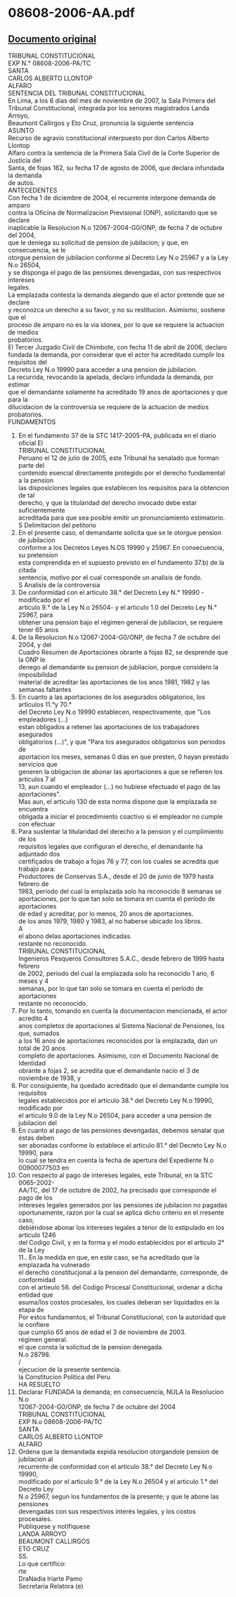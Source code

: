 
08608-2006-AA.pdf
=================
  
[Documento original](https://tc.gob.pe/jurisprudencia/2008/08608-2006-AA.pdf)  
---  
TRIBUNAL CONSTITUCIONAL  
EXP N.° 08608-2006-PA/TC  
SANTA  
CARLOS ALBERTO LLONTOP  
ALFARO  
SENTENCIA DEL TRIBUNAL CONSTITUCIONAL  
En Lima, a los 6 dias del mes de noviembre de 2007, la Sala Primera del  
Tribunal Constitucional, integrada por los senores magistrados Landa Arroyo,  
Beaumont Callirgos y Eto Cruz, pronuncia la siguiente sentencia  
ASUNTO  
Recurso de agravio constitucional interpuesto por don Carlos Alberto Llontop  
Alfaro contra la sentencia de la Primera Sala Civil de la Corte Superior de Justicia del  
Santa, de fojas 162, su fecha 17 de agosto de 2006, que declara infundada la demanda  
de autos.  
ANTECEDENTES  
Con fecha 1 de diciembre de 2004, el recurrente interpone demanda de amparo  
contra la Oficina de Normalizacion Previsional (ONP), solicitando que se declare  
inaplicable la Resolucion N.o 12067-2004-G0/ONP, de fecha 7 de octubre del 2004,  
que le deniega su solicitud de pension de jubilacion; y que, en consecuencia, se le  
otorgue pension de jubilacion conforme al Decreto Ley N.o 25967 y a la Ley N.o 26504,  
y se disponga el pago de las pensiones devengadas, con sus respectivos intereses  
legales.  
La emplazada contesta la demanda alegando que el actor pretende que se declare  
y reconozca un derecho a su favor, y no su restitucion. Asimismo, sostiene que el  
proceso de amparo no es la via idonea, por lo que se requiere la actuacion de medios  
probatorios.  
El Tercer Juzgado Civil de Chimbote, con fecha 11 de abril de 2006, declaro  
fundada la demanda, por considerar que el actor ha acreditado cumplir los requisitos del  
Decreto Ley N.o 19990 para acceder a una pension de jubilacion.  
La recurrida, revocando la apelada, declaro infundada la demanda, por estimar  
que el demandante solamente ha acreditado 19 anos de aportaciones y que para la  
dilucidacion de la controversia se requiere de la actuacion de medios probatorios.  
FUNDAMENTOS  
1. En el fundamento 37 de la STC 1417-2005-PA, publicada en el diario oficial El  
TRIBUNAL CONSTITUCIONAL  
Peruano el 12 de julio de 2005, este Tribunal ha senalado que forman parte del  
contenido esencial directamente protegido por el derecho fundamental a la pension  
las disposiciones legales que establecen los requisitos para la obtencion de tal  
derecho, y que la titularidad del derecho invocado debe estar suficientemente  
acreditada para que sea posible emitir un pronunciamiento estimatorio.  
S Delimitacion del petitorio  
2. En el presente caso, el demandante solicita que se le otorgue pension de jubilacion  
conforme a los Decretos Leyes N.OS 19990 y 25967. En consecuencia, su pretension  
esta comprendida en el supuesto previsto en el fundamento 37.b) de la citada  
sentencia, motivo por el cual corresponde un analisis de fondo.  
S Analisis de la controversia  
3. De conformidad con el articulo 38.° del Decreto Ley N.° 19990 -modificado por el  
articulo 9.° de la Ley N.o 26504- y el articulo 1.0 del Decreto Ley N.° 25967, para  
obtener una pension bajo el régimen general de jubilacion, se requiere tener 65 anos  
4. De la Resolucion N.o 12067-2004-G0/ONP, de fecha 7 de octubre del 2004, y del  
Cuadro Resumen de Aportaciones obrante a fojas 82, se desprende que la ONP le  
denego al demandante su pension de jubilacion, porque considero la imposibilidad  
material de acreditar las aportaciones de los anos 1981, 1982 y las semanas faltantes  
5. En cuanto a las aportaciones de los asegurados obligatorios, los articulos 11.°y 70.°  
del Decreto Ley N.o 19990 establecen, respectivamente, que "Los empleadores (...)  
estan obligados a retener las aportaciones de los trabajadores asegurados  
obligatorios (...)", y que "Para los asegurados obligatorios son periodos de  
aportacion los meses, semanas 0 dias en que presten, 0 hayan prestado servicios que  
generen la obligacion de abonar las aportaciones a que se refieren los articulos 7 al  
13, aun cuando el empleador (...) no hubiese efectuado el pago de las aportaciones".  
Mas aun, el articulo 130 de esta norma dispone que la emplazada se encuentra  
obligada a iniciar el procedimiento coactivo si el empleador no cumple con efectuar  
6. Para sustentar la titularidad del derecho a la pension y el cumplimiento de los  
requisitos legales que configuran el derecho, el demandante ha adjuntado dos  
certifiçados de trabajo a fojas 76 y 77, con los cuales se acredita que trabajo para:  
Productores de Conservas S.A., desde el 20 de junio de 1979 hasta febrero de  
1983, periodo del cual la emplazada solo ha reconocido 8 semanas se  
aportaciones, por lo que tan solo se tomara en cuenta el periodo de aportaciones  
de edad y acreditar, por lo menos, 20 anos de aportaciones.  
de los anos 1979, 1980 y 1983, al no haberse ubicado los libros.  
A  
el abono delas aportaciones indicadas.  
restante no reconocido.  
TRIBUNAL CONSTITUCIONAL  
Ingenieros Pesqueros Consultores S.A.C., desde febrero de 1999 hasta febrero  
de 2002, periodo del cual la emplazada solo ha reconocido 1 ano, 6 meses y 4  
semanas, por lo que tan solo se tomara en cuenta el periodo de aportaciones  
restante no reconocido.  
7. Por lo tanto, tomando en cuenta la documentacion mencionada, el actor acredito 4  
anos completos de aportaciones al Sistema Nacional de Pensiones, los que, sumados  
a los 16 anos de aportaciones reconocidos por la emplazada, dan un total de 20 anos  
completo de aportaciones. Asimismo, con el Documento Nacional de Identidad  
obrante a fojas 2, se acredita que el demandante nacio el 3 de noviembre de 1938, y  
8. Por consiguiente, ha quedado acreditado que el demandante cumple los requisitos  
legales establecidos por el articulo 38.° del Decreto Ley N.o 19990, modificado por  
el articulo 9.0 de la Ley N.o 26504, para acceder a una pension de jubilacion del  
9. En cuanto al pago de las pensiones devengadas, debemos senalar que éstas deben  
ser abonadas conforme lo establece el articulo 81.° del Decreto Ley N.o 19990, para  
lo cual se tendra en cuenta la fecha de apertura del Expediente N.o 00900077503 en  
10. Con respecto al pago de intereses legales, este Tribunal, en la STC 0065-2002-  
AA/TC, del 17 de octubre de 2002, ha precisado que corresponde el pago de los  
intereses legales generados por las pensiones de jubilacion no pagadas  
oportunamente, razon por la cual se aplica dicho criterio en el rresente caso,  
debiéndose abonar los intereses legales a tenor de lo estipulado en los articulo 1246  
del Codigo Civil, y en la forma y el modo establecidos por el articulo 2° de la Ley  
11.. En la medida en que, en este caso, se ha acreditado que la emplazada ha vulnerado  
el derecho constitucjonal a la pension del demandante, corresponde, de conformidad  
con el artieulo 56. del Codigo Procesal Constitucional, ordenar a dicha entidad que  
asuma/los costos procesales, los cuales deberan ser liquidados en la etapa de  
Por estos fundamentos, el Tribunal Constitucional, con la autoridad que le confiere  
que cumplio 65 anos de edad el 3 de noviembre de 2003.  
régimen general.  
el que consta la solicitud de la pension denegada.  
N.o 28798.  
/  
ejecucion de la presente sentencia.  
la Constitucion Politica del Peru  
HA RESUELTO  
1. Declarar FUNDADA la demanda; en consecuencia, NULA la Resolucion N.o  
12067-2004-G0/ONP, de fecha 7 de octubre del 2004  
TRIBUNAL CONSTITUCIONAL  
EXP N.o 08608-2006-PA/TC  
SANTA  
CARLOS ALBERTO LLONTOP  
ALFARO  
2. Ordena que la demandada expida resolucion otorgandole pension de jubilacion al  
recurrente de conformidad con el articulo 38.° del Decreto Ley N.o 19990,  
modificado por el articulo 9.° de la Ley N.o 26504 y el articulo 1.° del Decreto Ley  
N.o 25967, segun los fundamentos de la presente; y que le abone las pensiones  
devengadas con sus respectivos interés legales, y los costos procesales.  
Publiquese y notifiquese  
LANDA ARROYO  
BEAUMONT CALLIRGOS  
ETO CRUZ  
SS.  
Lo que certifico:  
rte  
DraNadia Iriarte Pamo  
Secretaria Relatora (e)